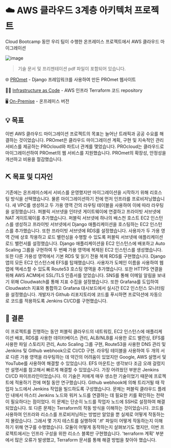# ☁️  AWS 클라우드 3계층 아키텍처 프로젝트

Cloud Bootcamp 동안 우리 팀이 수행한 온프레미스 프로젝트에서 AWS 클라우드 마이그레이션

![image](https://user-images.githubusercontent.com/76054852/230936330-b24d41ad-f4ea-459e-882b-bea13521a3df.png)

> 기술 문서 및 프리젠테이션 pdf 파일이 포함되어 있습니다.

🌐 [PROmet](https://github.com/Waji-97/PROmet-Website) - Django 프레임워크를 사용하여 만든 PROmet 웹사이트

👨‍💻 [Infrastructure as Code](https://github.com/Waji-97/AWS-3-tier-Terraform) -  AWS 인프라 Terraform 코드 repository

🖥️ [On-Premise](https://github.com/Waji-97/PROmet-On-Premise-Project) - 온프레미스 버전


## 💡 목표

이번 AWS 클라우드 마이그레이션 프로젝트의 목표는 늘어난 트래픽과 공공 수요를 해결하는 것이었습니다. PROmet은 클라우드 마이그레이션 계획, 구현 및 지속적인 관리 서비스를 제공하는 PROcloud와 파트너 관계를 맺었습니다. PROcloud는 클라우드로 마이그레이션하여 PROmet의 웹 서비스를 지원했습니다. PROmet의 확장성, 안정성을 개선하고 비용을 절감했습니다.

## ⛏️ 목표 및 디자인
기존에는 온프레미스에서 서비스를 운영했지만 마이그레이션을 시작하기 위해 리호스팅 방식을 선택했습니다. 물론 마이그레이션하기 전에 먼저 인프라를 프로비저닝했습니다. 새 VPC를 생성하고 두 가용 영역 간의 라우팅 테이블을 사용하여 이에 따라 라우팅을 설정했습니다. 퍼블릭 서브넷을 인터넷 게이트웨이에 연결하고 프라이빗 서브넷에 NAT 게이트웨이를 추가했습니다. 퍼블릭 서브넷에 하나의 배스천 호스트 EC2 인스턴스를 생성하고 프라이빗 서브넷에서 Django 애플리케이션을 호스팅하는 EC2 인스턴스를 추가했습니다. 또한 프라이빗 서브넷에 RDS를 설정했습니다. 사용자가 두 가용 영역 간에 상호 작용하고 로드 밸런싱을 수행할 수 있도록 퍼블릭 서브넷에 애플리케이션 로드 밸런서를 설정했습니다. Django 애플리케이션을 EC2 인스턴스에 배포하고 Auto Scaling 그룹을 구현하여 두 번째 가용 영역에 복제된 EC2 인스턴스를 생성했습니다. 또한 다른 가용성 영역에서 기본 RDS 및 읽기 전용 복제 RDS를 구현했습니다. Django 앱의 모든 EC2 인스턴스에 EFS를 탑재했습니다. 사용자가 도메인 이름을 사용하여 웹 앱에 액세스할 수 있도록 Route53 호스팅 영역을 추가했습니다. 또한 HTTPS 연결을 위해 AWS ACM에서 SSL/TLS 인증서를 얻었습니다. SNS를 통해 이메일 알림을 보내기 위해 Cloudwatch를 통해 지표 수집을 설정했습니다. 또한 Grafana를 도입하여 Cloudwatch 지표와 통합하고 Grafana 대시보드에서 실시간 EC2 인스턴스 모니터링을 설정했습니다. 개발자가 Github 리포지토리에 코드를 푸시하면 프로덕션에 자동으로 코드를 적용하도록 Jenkins CI/CD를 구현했습니다.


## 📝 결론

이 프로젝트를 진행하는 동안 퍼블릭 클라우드의 네트워킹, EC2 인스턴스에 애플리케이션 배포, RDS를 사용한 데이터베이스 관리, ALB/NLB를 사용한 로드 밸런싱, EFS를 사용한 파일 스토리지 관리, Auto Scaling 그룹 구현, Route53을 사용한 DNS 관리 및 Jenkins 및 Github webhook으로 CI/CD 구현. 라우팅 테이블을 사용하여 두 개의 서로 다른 가용 영역을 라우팅하는 데 약간의 어려움이 있었지만 Google, AWS 설명서 및 YouTube를 사용하여 해결할 수 있었습니다. EFS 마운트는 생각보다 조금 오래 걸렸지만 설명서를 참고해서 빠르게 해결할 수 있었습니다. 가장 어려웠던 부분은 Jenkins CI/CD 파이프라인이었습니다. 이 기술은 저에게 매우 생소한 기술이었기 때문에 프로젝트에 적용하기 전에 며칠 동안 연구했습니다. Github webhook에 의해 트리거될 때 작업자 노드에서 Jenkins 작업을 빌드하도록 구성했습니다. 문제는 퍼블릭 클라우드 플레인 내에서 마스터 Jenkins 노드와 워커 노드를 연결하는 데 필요한 키를 확인하는 전략이 필요하다는 점이었다. 이 문제는 단순히 노드를 작업자 노드에 SSH로 설정하여 해결되었습니다. 또 다른 문제는 Terraform의 작동 방식을 이해하는 것이었습니다. 코드를 사용하여 인프라와 리소스를 프로비저닝하는 방법만 알았을 뿐 실제로 어떻게 작동하는지 몰랐습니다. 그래서 몇 가지 테스트를 실행하여 '.tf' 파일이 어떻게 작동하는지 이해하기 위해 연구를 수행했습니다. 모듈이 어떻게 동작하는지 살펴보기도 했지만, 이번 프로젝트에서는 인프라 구성을 위한 리소스 블록만 구현했습니다. 'terraform 계획' 부분에서 많은 오류가 발생했고, Terraform 문서를 통해 해결 방법을 찾아야 했습니다.
